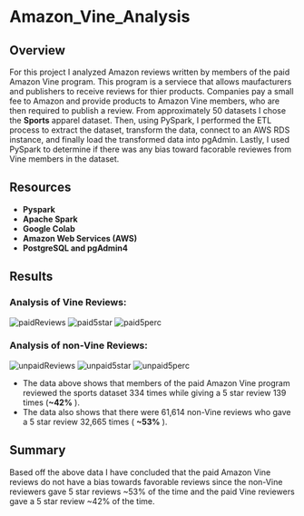 # Amazon_Vine_Analysis

## Overview
For this project I analyzed Amazon reviews written by members of the paid Amazon Vine program. This program is a serviece that allows maufacturers and publishers to receive reviews for thier products. Companies pay a small fee to Amazon and provide products to Amazon Vine members, who are then required to publish a review. From approximately 50 datasets I chose the __Sports__ apparel dataset. Then, using PySpark, I performed the ETL process to extract the dataset, transform the data, connect to an AWS RDS instance, and finally load the transformed data into pgAdmin. Lastly, I used PySpark to determine if there was any bias toward facorable reviewes from Vine members in the dataset.

## Resources
* __Pyspark__
* __Apache Spark__
* __Google Colab__
* __Amazon Web Services (AWS)__
* __PostgreSQL and pgAdmin4__

## Results 
### Analysis of Vine Reviews:
![paidReviews](https://user-images.githubusercontent.com/85372441/138743243-2f4e072c-cd3f-4b3e-a33a-998fd232181a.png)
![paid5star](https://user-images.githubusercontent.com/85372441/138743783-cbdbee49-f68e-4637-a667-48989c376b3b.png)
![paid5perc](https://user-images.githubusercontent.com/85372441/138743831-4b47a7b5-baa3-438d-aa75-52763c6c3e4b.png)

### Analysis of non-Vine Reviews:
![unpaidReviews](https://user-images.githubusercontent.com/85372441/138743977-e6c773ce-96db-4ed7-9cd6-bdfa9d1e1fe5.png)
![unpaid5star](https://user-images.githubusercontent.com/85372441/138743981-cd562525-fd4d-42d1-9c24-edbd58ebf387.png)
![unpaid5perc](https://user-images.githubusercontent.com/85372441/138743980-8522d6e1-e833-441e-a607-aee76b2a79ce.png)

* The data above shows that members of the paid Amazon Vine program reviewed the sports dataset 334 times while giving a 5 star review 139 times (__~42%__ ).
* The data also shows that there were 61,614 non-Vine reviews who gave a 5 star review 32,665 times ( __~53%__ ).

## Summary
Based off the above data I have concluded that the paid Amazon Vine reviews do not have a bias towards favorable reviews since the non-Vine reviewers gave 5 star reviews ~53% of the time and the paid Vine reviewers gave a 5 star review ~42% of the time. 
